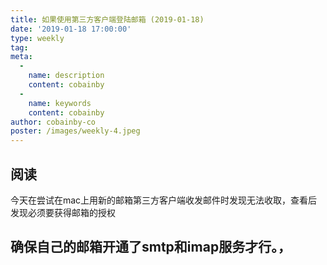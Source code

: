 ```yaml
---
title: 如果使用第三方客户端登陆邮箱 (2019-01-18)
date: '2019-01-18 17:00:00'
type: weekly
tag:
meta:
  -
    name: description
    content: cobainby
  -
    name: keywords
    content: cobainby
author: cobainby-co
poster: /images/weekly-4.jpeg
---
```


## 阅读

今天在尝试在mac上用新的邮箱第三方客户端收发邮件时发现无法收取，查看后发现必须要获得邮箱的授权

确保自己的邮箱开通了smtp和imap服务才行。，
---
